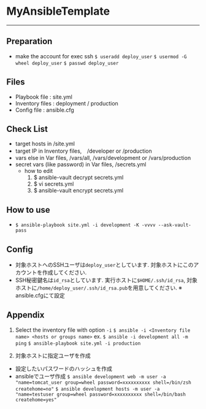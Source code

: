# MyAnsibleTemplate
----

## Preparation
* make the account for exec ssh
`$ useradd deploy_user`
`$ usermod -G wheel deploy_user`
`$ passwd deploy_user`

## Files
* Playbook file : site.yml
* Inventory files : deployment / production
* Config file : ansible.cfg

## Check List
* target hosts in /site.yml
* target IP in Inventory files,　/developer or /production
* vars else in Var files, /vars/all, /vars/development or /vars/production
* secret vars (like password) in Var files, /secrets.yml
  - how to edit
    1. $ ansible-vault decrypt secrets.yml
    1. $ vi secrets.yml
    1. $ ansible-vault encrypt secrets.yml

## How to use
* `$ ansible-playbook site.yml -i development -K -vvvv --ask-vault-pass`


## Config
* 対象ホストへのSSHユーザは`deploy_user`としています. 対象ホストにこのアカウントを作成してください.
* SSH秘密鍵名は`id_rsa`としています. 実行ホストに`$HOME/.ssh/id_rsa`, 対象ホストに`/home/deploy_user/.ssh/id_rsa.pub`を用意してください.
※ ansible.cfgにて設定

## Appendix
1. Select the inventory file with option `-i`
`$ ansible -i <Inventory file name> <hosts or groups name>`
    ex.
      `$ ansible -i development all -m ping`
      `$ ansible-playbook site.yml -i production`


1. 対象ホストに指定ユーザを作成
  - 設定したいパスワードのハッシュを作成
  - ansibleでユーザ作成
  `$ ansible development web -m user -a "name=tomcat_user group=wheel password=xxxxxxxxxx shell=/bin/zsh createhome=no"`
  `$ ansible development hosts -m user -a "name=testuser group=wheel password=xxxxxxxxxx shell=/bin/bash createhome=yes"`
